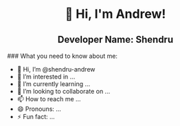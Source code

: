<h1 align="center">👋 Hi, I'm Andrew!</h1>

<h2 align="center">Developer Name: Shendru</h2>
### What you need to know about me:

- 👋 Hi, I’m @shendru-andrew
- 👀 I’m interested in ...
- 🌱 I’m currently learning ...
- 💞️ I’m looking to collaborate on ...
- 📫 How to reach me ...
- 😄 Pronouns: ...
- ⚡ Fun fact: ...

<!---
shendru-andrew/shendru-andrew is a ✨ special ✨ repository because its `README.md` (this file) appears on your GitHub profile.
You can click the Preview link to take a look at your changes.
--->
